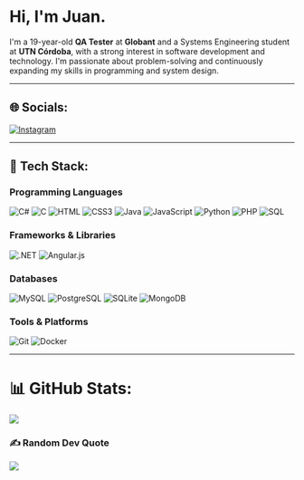 # Hi, I'm Juan. 

I'm a 19-year-old **QA Tester** at **Globant** and a Systems Engineering student at **UTN Córdoba**, with a strong interest in software development and technology. I'm passionate about problem-solving and continuously expanding my skills in programming and system design.

---

## 🌐 **Socials**:
[![Instagram](https://img.shields.io/badge/Instagram-E4405F?style=flat-square&logo=instagram&logoColor=white)](https://youtu.be/dQw4w9WgXcQ?si=-pOJju9RGwM-bFOg)

---

## 🚀 **Tech Stack**:
### Programming Languages
![C#](https://img.shields.io/badge/C%23-239120?style=flat-square&logo=c-sharp&logoColor=white)
![C](https://img.shields.io/badge/C-00599C?style=flat-square&logo=c&logoColor=white)
![HTML](https://img.shields.io/badge/HTML5-E34F26?style=flat-square&logo=html5&logoColor=white)
![CSS3](https://img.shields.io/badge/CSS3-1572B6?style=flat-square&logo=css3&logoColor=white)
![Java](https://img.shields.io/badge/Java-ED8B00?style=flat-square&logo=openjdk&logoColor=white)
![JavaScript](https://img.shields.io/badge/JavaScript-323330?style=flat-square&logo=javascript&logoColor=F7DF1E)
![Python](https://img.shields.io/badge/Python-3776AB?style=flat-square&logo=python&logoColor=white)
![PHP](https://img.shields.io/badge/PHP-777BB4?style=flat-square&logo=php&logoColor=white)
![SQL](https://img.shields.io/badge/SQL-4479A1?style=flat-square&logo=postgresql&logoColor=white)

### Frameworks & Libraries
![.NET](https://img.shields.io/badge/.NET-512BD4?style=flat-square&logo=.net&logoColor=white)
![Angular.js](https://img.shields.io/badge/Angular.js-E23237?style=flat-square&logo=angularjs&logoColor=white)

### Databases
![MySQL](https://img.shields.io/badge/MySQL-4479A1?style=flat-square&logo=mysql&logoColor=white)
![PostgreSQL](https://img.shields.io/badge/PostgreSQL-336791?style=flat-square&logo=postgresql&logoColor=white)
![SQLite](https://img.shields.io/badge/SQLite-003B57?style=flat-square&logo=sqlite&logoColor=white)
![MongoDB](https://img.shields.io/badge/MongoDB-47A248?style=flat-square&logo=mongodb&logoColor=white)

### Tools & Platforms
![Git](https://img.shields.io/badge/Git-F05032?style=flat-square&logo=git&logoColor=white)
![Docker](https://img.shields.io/badge/Docker-2496ED?style=flat-square&logo=docker&logoColor=white)

---

# 📊 GitHub Stats:
![](https://github-readme-stats.vercel.app/api/top-langs/?username=valentinawerle&theme=dark&hide_border=false&include_all_commits=true&count_private=true&layout=compact)

### ✍️ Random Dev Quote
![](https://quotes-github-readme.vercel.app/api?type=horizontal&theme=radical)
